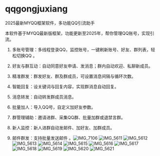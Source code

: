 # qqgongjuxiang
2025最新MYQQ框架软件，多功能QQ引流助手

本软件基于MYQQ最新版框架，功能更新至2025年，帮你管理QQ账号，实现引流。

1. 多账号管理：多线程登录QQ，监控账号，一键刷新账号、好友、群列表，轻松切换QQ 。

2. 好友与群互动：自动同意好友申请、发消息；群内自动欢迎、私聊新成员。

3. 精准群发：群发好友、群及群成员，可设置消息间隔与循环次数。

4. 智能回复：设关键词与回复内容，实现群消息自动回复。

5. 消息转发：自动转发群成员消息。

6. 批量加人：导入QQ号，自定义加好友参数。

7. 群管理辅助：邀请进群、采集QQ群、批量加群或退禁言群。

8. 新人监控：新人进群自动发邮件、加好友、加群成员。

9. 邮件群发：支持批量发送邮件 。![IMG_7106](https://github.com/user-attachments/assets/a50e6abb-d775-465c-bd5c-e5d1b0930b01)
![IMG_5611](https://github.com/user-attachments/assets/2de3bd49-a25c-49c6-ba17-f1591ad5484a)
![IMG_5612](https://github.com/user-attachments/assets/da9ab4df-b152-4d8f-82aa-3a4973748b01)
![IMG_5613](https://github.com/user-attachments/assets/43b58ab3-7013-4e52-835c-2789d59da49d)
![IMG_5614](https://github.com/user-attachments/assets/2a4cedda-eac3-4965-89c2-9c3982210828)
![IMG_5615](https://github.com/user-attachments/assets/2b25615d-93ad-4177-8f4c-8049e5a8f3d8)
![IMG_5616](https://github.com/user-attachments/assets/e4f5bd74-6c9d-4e81-b72c-a74d3292ae7a)
![IMG_5617](https://github.com/user-attachments/assets/be294b6f-fefa-4f1a-b637-78b80f0bb303)
![IMG_5618](https://github.com/user-attachments/assets/71d8d748-33b8-4c26-92c3-eaf12f0aaff1)
![IMG_5619](https://github.com/user-attachments/assets/2030be71-76b6-4772-8e91-0775e33a8006)
![IMG_5620](https://github.com/user-attachments/assets/424cae68-6986-424f-87ef-b0312a3889e2)
![IMG_5621](https://github.com/user-attachments/assets/1857f4cf-cbb3-417b-939e-a6c738fab8eb)

